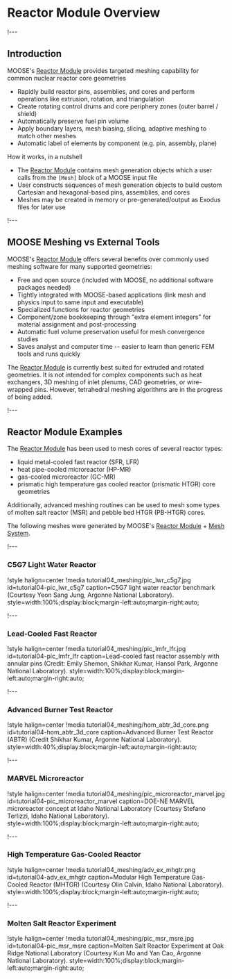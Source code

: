 # Reactor Module Overview

!---

## Introduction

MOOSE's [Reactor Module](modules/reactor/index.md) provides targeted meshing capability for common nuclear reactor core geometries

- Rapidly build reactor pins, assemblies, and cores and perform operations like extrusion, rotation, and triangulation
- Create rotating control drums and core periphery zones (outer barrel / shield)
- Automatically preserve fuel pin volume
- Apply boundary layers, mesh biasing, slicing, adaptive meshing to match other meshes
- Automatic label of elements by component (e.g. pin, assembly, plane)

How it works, in a nutshell

- The [Reactor Module](modules/reactor/index.md) contains mesh generation objects which a user calls from the `[Mesh]` block of a MOOSE input file
- User constructs sequences of mesh generation objects to build custom Cartesian and hexagonal-based pins, assemblies, and cores
- Meshes may be created in memory or pre-generated/output as Exodus files for later use

!---

## MOOSE Meshing vs External Tools

MOOSE's [Reactor Module](modules/reactor/index.md) offers several benefits over commonly used meshing software for many supported geometries:

- Free and open source (included with MOOSE, no additional software packages needed)
- Tightly integrated with MOOSE-based applications (link mesh and physics input to same input and executable)
- Specialized functions for reactor geometries
- Component/zone bookkeeping through "extra element integers" for material assignment and post-processing
- Automatic fuel volume preservation useful for mesh convergence studies
- Saves analyst and computer time -- easier to learn than generic FEM tools and runs quickly

The [Reactor Module](modules/reactor/index.md) is currently best suited for extruded and rotated geometries. It is not intended for complex components such as heat exchangers, 3D meshing of inlet plenums, CAD geometries, or wire-wrapped pins. However, tetrahedral meshing algorithms are in the progress of being added.

!---

## Reactor Module Examples

The [Reactor Module](modules/reactor/index.md) has been used to mesh cores of several reactor types:

- liquid metal-cooled fast reactor (SFR, LFR)
- heat pipe-cooled microreactor (HP-MR)
- gas-cooled microreactor (GC-MR)
- prismatic high temperature gas cooled reactor (prismatic HTGR) core geometries

Additionally, advanced meshing routines can be used to mesh some types of molten salt reactor (MSR) and pebble bed HTGR (PB-HTGR) cores.

The following meshes were generated by MOOSE's [Reactor Module](modules/reactor/index.md) + [Mesh System](syntax/Mesh/index.md).

!---

### C5G7 Light Water Reactor

!style halign=center
!media tutorial04_meshing/pic_lwr_c5g7.jpg
       id=tutorial04-pic_lwr_c5g7
       caption=C5G7 light water reactor benchmark (Courtesy Yeon Sang Jung, Argonne National Laboratory).
       style=width:100%;display:block;margin-left:auto;margin-right:auto;

!---

### Lead-Cooled Fast Reactor

!style halign=center
!media tutorial04_meshing/pic_lmfr_lfr.jpg
       id=tutorial04-pic_lmfr_lfr
       caption=Lead-cooled fast reactor assembly with annular pins (Credit: Emily Shemon, Shikhar Kumar, Hansol Park, Argonne National Laboratory).
       style=width:100%;display:block;margin-left:auto;margin-right:auto;

!---

### Advanced Burner Test Reactor

!style halign=center
!media tutorial04_meshing/hom_abtr_3d_core.png
       id=tutorial04-hom_abtr_3d_core
       caption=Advanced Burner Test Reactor (ABTR) (Credit Shikhar Kumar, Argonne National Laboratory).
       style=width:40%;display:block;margin-left:auto;margin-right:auto;

!---

### MARVEL Microreactor

!style halign=center
!media tutorial04_meshing/pic_microreactor_marvel.jpg
       id=tutorial04-pic_microreactor_marvel
       caption=DOE-NE MARVEL microreactor concept at Idaho National Laboratory (Courtesy Stefano Terlizzi, Idaho National Laboratory).
       style=width:100%;display:block;margin-left:auto;margin-right:auto;

!---

### High Temperature Gas-Cooled Reactor

!style halign=center
!media tutorial04_meshing/adv_ex_mhgtr.png
       id=tutorial04-adv_ex_mhgtr
       caption=Modular High Temperature Gas-Cooled Reactor (MHTGR) (Courtesy Olin Calvin, Idaho National Laboratory).
       style=width:100%;display:block;margin-left:auto;margin-right:auto;

!---

### Molten Salt Reactor Experiment

!style halign=center
!media tutorial04_meshing/pic_msr_msre.jpg
       id=tutorial04-pic_msr_msre
       caption=Molten Salt Reactor Experiment at Oak Ridge National Laboratory (Courtesy Kun Mo and Yan Cao, Argonne National Laboratory).
       style=width:100%;display:block;margin-left:auto;margin-right:auto;
